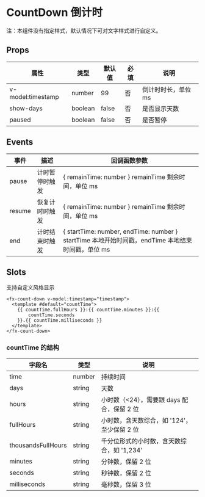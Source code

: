 # CountDown 倒计时

注：本组件没有指定样式，默认情况下可对文字样式进行自定义。

## Props

| 属性              | 类型    | 默认值 | 必填 | 说明                |
| ----------------- | ------- | ------ | ---- | ------------------- |
| v-model:timestamp | number  | 99     | 否   | 倒计时时长，单位 ms |
| show-days         | boolean | false  | 否   | 是否显示天数        |
| paused            | boolean | false  | 否   | 是否暂停            |

## Events

| 事件   | 描述           | 回调函数参数                                                                                     |
| ------ | -------------- | ------------------------------------------------------------------------------------------------ |
| pause  | 计时暂停时触发 | { remainTime: number } remainTime 剩余时间，单位 ms                                              |
| resume | 恢复计时时触发 | { remainTime: number } remainTime 剩余时间，单位 ms                                              |
| end    | 计时结束时触发 | { startTime: number, endTime: number } startTime 本地开始时间戳，endTime 本地结束时间戳，单位 ms |

## Slots

支持自定义风格显示

```
<fx-count-down v-model:timestamp="timestamp">
  <template #default="countTime">
    {{ countTime.fullHours }}:{{ countTime.minutes }}:{{
        countTime.seconds
    }}.{{ countTime.milliseconds }}
  </template>
</fx-count-down>
```

### countTime 的结构

| 字段名             | 类型   | 说明                                        |
| ------------------ | ------ | ------------------------------------------- |
| time               | number | 持续时间                                    |
| days               | string | 天数                                        |
| hours              | string | 小时数（<24），需要跟 days 配合，保留 2 位  |
| fullHours          | string | 小时数，含天数综合，如 '124'，至少保留 2 位 |
| thousandsFullHours | string | 千分位形式的小时数，含天数综合，如 '1,234'  |
| minutes            | string | 分钟数，保留 2 位                           |
| seconds            | string | 秒钟数，保留 2 位                           |
| milliseconds       | string | 毫秒数，保留 3 位                           |
